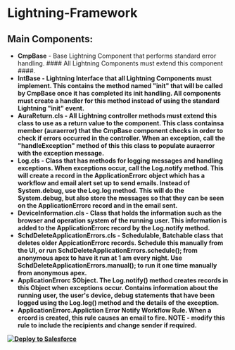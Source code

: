 # Lightning-Framework

## Main Components:
<ul>
	<li>
		<b>CmpBase</b> - Base Lightning Component that performs standard error handling. #### All Lightning Components must extend this component ####.
	</li>
	<li>
		<b>IntBase<b> - <b>Lightning Interface that all Lightning Components must implement<b>. This contains the method named "init" that will be called by CmpBase once it has completed its init handling.  <b>All components must create a handler for this method instead of using the standard Lightning "init" event<b>.
	</li>
	<li>
		AuraReturn.cls - All Lightning controller methods must extend this class to use as a return value to the component. This class containsa member (auraerror) that the CmpBase component checks in order to check if errors occurred in the controller. When an exception, call the "handleException" method of this this class to populate auraerror with the exception message.
	</li>
	<li>
		Log.cls - Class that has methods for logging messages and handling exceptions.  When exceptions occur, call the Log.notify method. This will create a record in the ApplicationErrorc object which has a workflow and email alert set up to send emails.  Instead of System.debug, use the Log.log method. This will do the System.debug, but also store the messages so that they can be seen on the ApplicationErrorc record and in the email sent.
	</li>
	<li>
		DeviceInformation.cls - Class that holds the information such as the browser and operation system of the running user.  This information is added to the ApplicationErrorc record by the Log.notify method.
	</li>
	<li>
		SchdDeleteApplicationErrors.cls - Schedulable, Batchable class that deletes older AppicationErrorc records. Schedule this manually from the UI, or run SchdDeleteApplicationErrors.schedule(); from anonymous apex to have it run at 1 am every night. Use SchdDeleteApplicationErrors.manual(); to run it one time manually from anonymous apex.
	</li>
	<li>
		ApplicationErrorc SObject. The Log.notify() method creates records in this Object when exceptions occur. Contains information about the running user, the user's device, debug statements that have been logged using the Log.log() method and the details of the exception.  
	</li>
	<li>
		ApplicationErrorc.Appliction Error Notify Workflow Rule. When a ercord is created, this rule causes an email to fire. NOTE - modify this rule to include the recipients and change sender if required.
	</li>
</ul>


<a href="https://githubsfdeploy.herokuapp.com?owner=veenasundara&repo=Lightning-Framework">
  <img alt="Deploy to Salesforce"
       src="https://raw.githubusercontent.com/afawcett/githubsfdeploy/master/src/main/webapp/resources/img/deploy.png">
</a>

